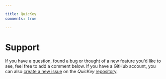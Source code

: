 ```yaml
---

title: QuicKey
comments: true

---
```


# Support

If you have a question, found a bug or thought of a new feature you'd like to see, feel free to add a comment below.  If you have a GitHub account, you can also 
[create a new issue](https://github.com/fwextensions/QuicKey/issues/new) on the *QuicKey* [repository](https://github.com/fwextensions/QuicKey).
